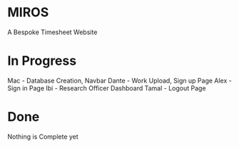 # MIROS

A Bespoke Timesheet Website
# In Progress
Mac - Database Creation, Navbar
Dante - Work Upload, Sign up Page
Alex - Sign in Page
Ibi - Research Officer Dashboard
Tamal - Logout Page
# Done
Nothing is Complete yet
